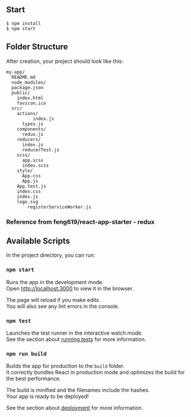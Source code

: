 ## Start
```
$ npm install
$ npm start
```


## Folder Structure

After creation, your project should look like this:

```
my-app/
  README.md
  node_modules/
  package.json
  public/
    index.html
    favicon.ico
  src/
    actions/
		  index.js
      types.js  
    components/
      redux.js
    reducers/
      index.js
      reducerTest.js
    scss/
      app.scss
      index.scss
    style/
      App.css
      App.js
    App.test.js
    index.css
    index.js
    logo.svg
		registerServiceWorker.js
```

### Reference from feng619/react-app-starter - redux


## Available Scripts

In the project directory, you can run:

### `npm start`

Runs the app in the development mode.<br>
Open [http://localhost:3000](http://localhost:3000) to view it in the browser.

The page will reload if you make edits.<br>
You will also see any lint errors in the console.

### `npm test`

Launches the test runner in the interactive watch mode.<br>
See the section about [running tests](#running-tests) for more information.

### `npm run build`

Builds the app for production to the `build` folder.<br>
It correctly bundles React in production mode and optimizes the build for the best performance.

The build is minified and the filenames include the hashes.<br>
Your app is ready to be deployed!

See the section about [deployment](#deployment) for more information.
